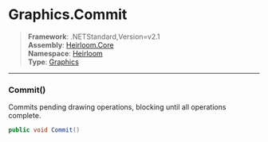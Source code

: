 # Graphics.Commit

> **Framework**: .NETStandard,Version=v2.1  
> **Assembly**: [Heirloom.Core][0]  
> **Namespace**: [Heirloom][0]  
> **Type**: [Graphics][1]  

--------------------------------------------------------------------------------

### Commit()

Commits pending drawing operations, blocking until all operations complete.

```cs
public void Commit()
```

[0]: ..\Heirloom.Core.md
[1]: Heirloom.Graphics.md
